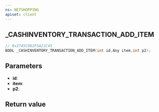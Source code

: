 ```yaml
---
ns: NETSHOPPING
apiset: client
---
```

## _CASHINVENTORY_TRANSACTION_ADD_ITEM

```c
// 0x3745C002F5A21C45
BOOL _CASHINVENTORY_TRANSACTION_ADD_ITEM(int id,Any item,int p2);
```


## Parameters
* **id**:
* **item**:
* **p2**:

## Return value